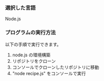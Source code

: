### 選択した言語

Node.js


### プログラムの実行方法

以下の手順で実行できます。

1. node.js の環境構築
2. リポジトリをクローン
3. コンソールでクローンしたリポジトリに移動
4. "node recipe.js" をコンソールで実行

